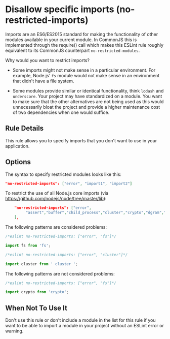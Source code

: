 # Disallow specific imports (no-restricted-imports)

Imports are an ES6/ES2015 standard for making the functionality of other modules available in your current module. In CommonJS this is implemented through the require() call which makes this ESLint rule roughly equivalent to its CommonJS counterpart `no-restricted-modules`.

Why would you want to restrict imports?

* Some imports might not make sense in a particular environment. For example, Node.js' `fs` module would not make sense in an environment that didn't have a file system.

* Some modules provide similar or identical functionality, think `lodash` and `underscore`. Your project may have standardized on a module. You want to make sure that the other alternatives are not being used as this would unnecessarily bloat the project and provide a higher maintenance cost of two dependencies when one would suffice.

## Rule Details

This rule allows you to specify imports that you don't want to use in your application.

## Options

The syntax to specify restricted modules looks like this:

```json
"no-restricted-imports": ["error", "import1", "import2"]
```

To restrict the use of all Node.js core imports (via https://github.com/nodejs/node/tree/master/lib):

```json
    "no-restricted-imports": ["error",
         "assert","buffer","child_process","cluster","crypto","dgram","dns","domain","events","freelist","fs","http","https","module","net","os","path","punycode","querystring","readline","repl","smalloc","stream","string_decoder","sys","timers","tls","tracing","tty","url","util","vm","zlib"
    ],
```

The following patterns are considered problems:

```js
/*eslint no-restricted-imports: ["error", "fs"]*/

import fs from 'fs';
```

```js
/*eslint no-restricted-imports: ["error", "cluster"]*/

import cluster from ' cluster ';
```

The following patterns are not considered problems:

```js
/*eslint no-restricted-imports: ["error", "fs"]*/

import crypto from 'crypto';
```

## When Not To Use It

Don't use this rule or don't include a module in the list for this rule if you want to be able to import a module in your project without an ESLint error or warning.
